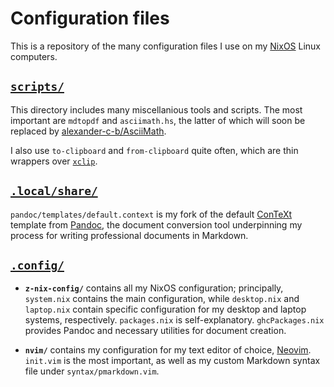 # Configuration files
This is a repository of the many configuration files I use on my [NixOS](https://nixos.org/) Linux computers.

## [`scripts/`](./scripts/)
This directory includes many miscellanious tools and scripts.  The most important are `mdtopdf` and `asciimath.hs`, the latter of which will soon be replaced by [alexander-c-b/AsciiMath](https://github.com/alexander-c-b/AsciiMath).

I also use `to-clipboard` and `from-clipboard` quite often, which are thin wrappers over [`xclip`](https://github.com/astrand/xclip).

## [`.local/share/`](./.local/share/)
`pandoc/templates/default.context` is my fork of the default [ConTeXt](https://wiki.contextgarden.net/Main_Page) template from [Pandoc](https://pandoc.org/index.html), the document conversion tool underpinning my process for writing professional documents in Markdown.

## [`.config/`](./.config/)
-   **`z-nix-config/`** contains all my NixOS configuration; principally, `system.nix` contains the main configuration, while `desktop.nix` and `laptop.nix` contain specific configuration for my desktop and laptop systems, respectively.  `packages.nix` is self-explanatory.  `ghcPackages.nix` provides Pandoc and necessary utilities for document creation.

-   **`nvim/`** contains my configuration for my text editor of choice, [Neovim](https://neovim.io/).  `init.vim` is the most important, as well as my custom Markdown syntax file under `syntax/pmarkdown.vim`.
